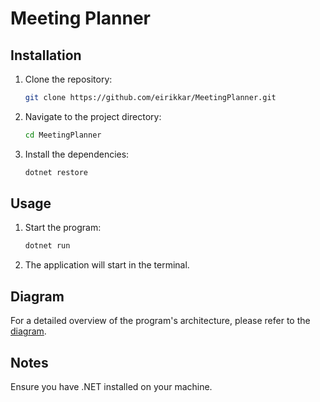 # Meeting Planner

## Installation

1.  Clone the repository:
    ```sh
    git clone https://github.com/eirikkar/MeetingPlanner.git
    ```
2.  Navigate to the project directory:
    ```sh
    cd MeetingPlanner
    ```
3.  Install the dependencies:
    ```sh
    dotnet restore
    ```

## Usage

1.  Start the program:
    ```sh
    dotnet run
    ```
2.  The application will start in the terminal.

## Diagram

For a detailed overview of the program's architecture, please refer to the [diagram](link-to-diagram).

## Notes

Ensure you have .NET installed on your machine.

